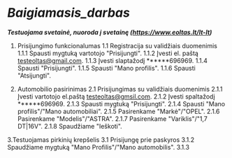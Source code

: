 # ***Baigiamasis_darbas***
***Testuojama svetainė, nuoroda į svetainę (https://www.eoltas.lt/lt-lt)***

1. Prisijungimo funkcionalumas
   1.1 Registracija su validžiais duomenimis
   1.1.1 Spausti mygtuką vartotojo "Prisijungti".
   1.1.2 Įvesti el. paštą testeoltas@gmail.com.
   1.1.3 Įvesti slaptažodį ******696969.
   1.1.4 Spausti "Prisijungti".
   1.1.5 Spausti "Mano profilis".
   1.1.6 Spausti "Atsijungti".

2. Automobilio pasirinimas
   2.1 Prisijungimas su validžiais duomenimis
   2.1.1 Įvesti vartotojo el.paštą testeoltas@gmsil.com.
   2.1.2 Įvesti spaltažodį ******696969.
   2.1.3 Spausti mygtuką "Prisijungti".
   2.1.4 Spausti "Mano profilis"/"Mano automobiliai".
   2.1.5 Pasirenkame "Markė"/"OPEL".
   2.1.6 Pasirenkame "Modelis"/"ASTRA".
   2.1.7 Pasirenkame "Variklis"/"1,7 DT|16V".
   2.1.8 Spaudžiame "Ieškoti".

3.Testuojamas pirkinių krepšelis
  3.1 Prisijungę prie paskyros
  3.1.2 Spaudžiame mygtuką "Mano Profilis"/"Mano automobilis".
  3.1.3 
